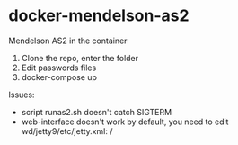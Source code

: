 # docker-mendelson-as2
Mendelson AS2 in the container

1. Clone the repo, enter the folder
2. Edit passwords files 
3. docker-compose up

Issues:
- script runas2.sh doesn't catch SIGTERM
- web-interface doesn't work by default, you need to edit  wd/jetty9/etc/jetty.xml: <SystemProperty name="jetty.base" default="." />/<Property name="jetty.deploy.monitoredDirName" default="../../jetty9/webapps"/>

